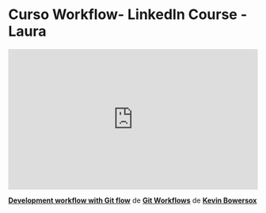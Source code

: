 <h1> Curso Workflow- LinkedIn Course - Laura </h1>

<div style="position:relative;height:0;padding-bottom:56.25%"><iframe width="640" height="360" src="https://www.linkedin.com/learning/embed/git-workflows/development-workflow-with-git-flow?autoplay=false&claim=AQHInW34P4WfpQAAAY4yYsRT0DF2u9y2q-RVEa8XD1GUTwJN41Ziq_FhqvRp81ty58K3jMy042E20Jq2dKCM8KgQFOtggZ4kRxFEFpv9_-6GK6-1TkJEmg9zGgF5hm-mflk01duenSkT-vquDcvf-8WBnCAbE4JaQkSfy4_85PcY9xND4Gb-aWUn7gSOdmheFfLg00TCfOmfwUP-_pz7z8seTcGZm9QbzFIWkP7d-j0YcKLTczJENOFG-CZTFLmD9y62zB4bUc6abRRgOx9G501kA4vZTb-LKrF0YYTdicX576pj-ymttjp9PZw-ya7p2RTkx14FW24fJgE3v1Bo7UafdQwLpUqItYfZvffnfhQ3mI09Owa46LhEO2CPvJyvk40rz5Tdo6I5rGbqb1CmICk-YgYPcOsBQJUUl32tUsn1s2lNSR7JyYmV9Zr4CINk49Vawaw_rRESMHeMXoSZzJ4R66eG6ZPtizjikbAFDHRj_UzMP_NI9yCSgP_MO4nae5Dyl4xPIOI_GoeBYWi-kmXKh9S36xGBcCz7mCojxvrca9pKp-TbyYvDAfNUuX9cLeVeP4VGiLFSdKToY4LP0gbZzEQ3xYVs_5CPD3mqerX-Vb3bKVtCR-yU0j5FftuOO3AFz1kEM-oZfMRTlNHkry9B6TISh63RluC7dSvMbQpno0hSAudqPZwnvBNirov08YZNb3YY1fRkd5JSRTh_tWXbS7Q4lpiBc8y6cvt23TcZ2GDRTTN407PQyLs9F5rxR5nzIMbFB5fn6SMeN5Bfb6k9JQYoUc0Iw74N5RdcAAA-kU15-dgUlCXRj14iidg_3dO_9AQXESMEaahd5BB_dE1Egy7Lm3_FqIGLI_yyla1CG4pLrKlZkgUQvVARuBHfXMTH0PkV6mpNChQgPwnk72B12RrL6mzNOg-mGEdTWWzOT0kHW5-RdyAXkjewjcK7Ww-gDFiaS6idl05NRE7zwt_wLvEMaSK7GrsWp062mdtrsndkUvgOfaIMMRmgIcnN75I4bn44zzf4utHO39cauy5LPCffNVXWdg1za9zUqHPKD1TKzi3r3fwDAbgOi8Xq8uz7jVdjKFocT0fhSEaJxZUKTvb4sl4Q4u2wZwsdkINSTe4KxErpYaxlut4299Zp6L7LYXUstB31d_FMQiPZXhsJZGLqrKCSZbHqadmAXuOqZEAKljomuKOzY0NyhORnbq6d5V8Fx5x1LAHboYBNi4SCUA" mozallowfullscreen="true" webkitallowfullscreen="true" allowfullscreen="true" frameborder="0" style="position:absolute;width:100%;height:100%;left:0"></iframe></div><p><strong><a href="https://www.linkedin.com/learning/git-workflows/development-workflow-with-git-flow?trk=embed_lil">Development workflow with Git flow</a></strong> de <strong><a href="https://www.linkedin.com/learning/git-workflows?trk=embed_lil">Git Workflows</a></strong> de <strong><a href="https://www.linkedin.com/learning/instructors/kevin-bowersox?trk=embed_lil">Kevin Bowersox</a></strong></p>
